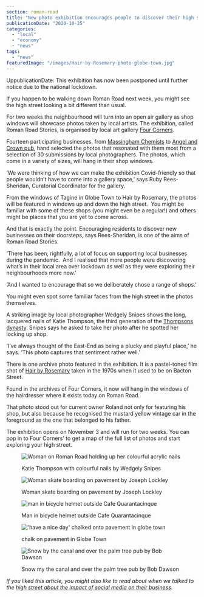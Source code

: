 ```yaml
---
section: roman-road
title: "New photo exhibition encourages people to discover their high street"
publicationDate: "2020-10-25"
categories: 
  - "local"
  - "economy"
  - "news"
tags: 
  - "news"
featuredImage: "/images/Hair-by-Rosemary-photo-globe-town.jpg"
---
```


UppublicationDate: This exhibition has now been postponed until further notice due to the national lockdown.

If you happen to be walking down Roman Road next week, you might see the high street looking a bit different than usual. 

For two weeks the neighbourhood will turn into an open air gallery as shop windows will showcase photos taken by local artists. The exhibition, called Roman Road Stories, is organised by local art gallery [Four Corners](https://romanroadlondon.com/four-corners-camerawork-radical-visions-free-photography-training/). 

Fourteen participating businesses, from [Massingham Chemists](https://romanroadlondon.com/massingham-chemist-sinclairs-pharmacy-covid-19/) to [Angel and Crown pub](https://romanroadlondon.com/angel-and-crown-globe-town-reopens/), hand selected the photos that resonated with them most from a selection of 30 submissions by local photographers. The photos, which come in a variety of sizes, will hang in their shop windows. 

‘We were thinking of how we can make the exhibition Covid-friendly so that people wouldn’t have to come into a gallery space,’ says Ruby Rees-Sheridan, Curatorial Coordinator for the gallery. 

From the windows of Tagine in Globe Town to Hair by Rosemary, the photos will be featured in windows up and down the high street.  You might be familiar with some of these shops (you might even be a regular!) and others might be places that you are yet to come across. 

And that is exactly the point. Encouraging residents to discover new businesses on their doorsteps, says Rees-Sheridan, is one of the aims of Roman Road Stories.

‘There has been, rightfully, a lot of focus on supporting local businesses during the pandemic.  And I realised that more people were discovering what’s in their local area over lockdown as well as they were exploring their neighbourhoods more now.’

‘And I wanted to encourage that so we deliberately chose a range of shops.’

You might even spot some familiar faces from the high street in the photos themselves. 

A striking image by local photographer Wedgely Snipes shows the long, lacquered nails of Katie Thompson, the third generation of the [Thompsons dynasty](https://romanroadlondon.com/thompsons-diy-store-bow/). Snipes says he asked to take her photo after he spotted her locking up shop. 

‘I’ve always thought of the East-End as being a plucky and playful place,’ he says. ‘This photo captures that sentiment rather well.’

There is one archive photo featured in the exhibition. It is a pastel-toned film shot of [Hair by Rosemary](https://romanroadlondon.com/hairdressers-east-london/) taken in the 1970s when it used to be on Bacton Street. 

Found in the archives of Four Corners, it now will hang in the windows of the hairdresser where it exists today on Roman Road. 

That photo stood out for current owner Roland not only for featuring his shop, but also because he recognised the mustard yellow vintage car in the foreground as the one that belonged to his father. 

The exhibition opens on November 3 and will run for two weeks. You can pop in to Four Corners’ to get a map of the full list of photos and start exploring your high street. 

<figure>

![Woman on Roman Road holding up her colourful acrylic nails](/images/7-Tagines-Wedgely-Snipes-1024x683.jpg)

<figcaption>

Katie Thompson with colourful nails by Wedgely Snipes

</figcaption>

</figure>

<figure>

![Woman skate boarding on pavement by Joseph Lockley](/images/6-Sazzy-and-Fran-Cafe-Joseph-Lockley.jpg)

<figcaption>

Woman skate boarding on pavement by Joseph Lockley

</figcaption>

</figure>

<figure>

![man in bicycle helmet outside Cafe Quarantacinque](/images/5-Quadraquince3.jpg)

<figcaption>

Man in bicycle helmet outside Cafe Quarantacinque

</figcaption>

</figure>

<figure>

!['have a nice day' chalked onto pavement in globe town](/images/4-Photo-no-2-in-angel-and-crown.jpg)

<figcaption>

chalk on pavement in Globe Town

</figcaption>

</figure>

<figure>

![Snow by the canal and over the palm tree pub by Bob Dawson](/images/3-Massingham-Chemist-Bob-Dawson-1024x683.jpg)

<figcaption>

Snow my the canal and over the palm tree pub by Bob Dawson

</figcaption>

</figure>

  
_If you liked this article, you might also like to read about when we talked to the_ [_high street about the impact of social media on their business_](https://romanroadlondon.com/social-media-helping-hurting-high-street/)_._

